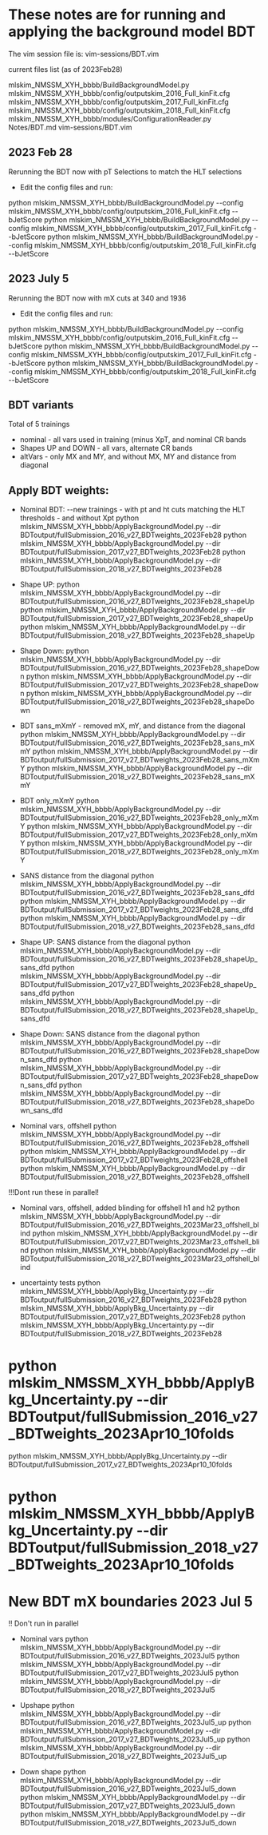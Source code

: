 # These notes are for running and applying the background model BDT

The vim session file is:
vim-sessions/BDT.vim

current files list (as of 2023Feb28)

mlskim_NMSSM_XYH_bbbb/BuildBackgroundModel.py
mlskim_NMSSM_XYH_bbbb/config/outputskim_2016_Full_kinFit.cfg
mlskim_NMSSM_XYH_bbbb/config/outputskim_2017_Full_kinFit.cfg
mlskim_NMSSM_XYH_bbbb/config/outputskim_2018_Full_kinFit.cfg
mlskim_NMSSM_XYH_bbbb/modules/ConfigurationReader.py
Notes/BDT.md
vim-sessions/BDT.vim

## 2023 Feb 28

Rerunning the BDT now with pT Selections to match the HLT selections

- Edit the config files and run:

python mlskim_NMSSM_XYH_bbbb/BuildBackgroundModel.py --config mlskim_NMSSM_XYH_bbbb/config/outputskim_2016_Full_kinFit.cfg --bJetScore
python mlskim_NMSSM_XYH_bbbb/BuildBackgroundModel.py --config mlskim_NMSSM_XYH_bbbb/config/outputskim_2017_Full_kinFit.cfg --bJetScore
python mlskim_NMSSM_XYH_bbbb/BuildBackgroundModel.py --config mlskim_NMSSM_XYH_bbbb/config/outputskim_2018_Full_kinFit.cfg --bJetScore

## 2023 July 5

Rerunning the BDT now with mX cuts at 340 and 1936

- Edit the config files and run:

python mlskim_NMSSM_XYH_bbbb/BuildBackgroundModel.py --config mlskim_NMSSM_XYH_bbbb/config/outputskim_2016_Full_kinFit.cfg --bJetScore
python mlskim_NMSSM_XYH_bbbb/BuildBackgroundModel.py --config mlskim_NMSSM_XYH_bbbb/config/outputskim_2017_Full_kinFit.cfg --bJetScore
python mlskim_NMSSM_XYH_bbbb/BuildBackgroundModel.py --config mlskim_NMSSM_XYH_bbbb/config/outputskim_2018_Full_kinFit.cfg --bJetScore

## BDT variants

Total of 5 trainings
- nominal - all vars used in training (minus XpT, and nominal CR bands
- Shapes UP and DOWN - all vars, alternate CR bands
- altVars - only MX and MY, and without MX, MY and distance from diagonal

## Apply BDT weights:

-  Nominal BDT:
--new trainings - with pt and ht cuts matching the HLT thresholds - and without Xpt
python mlskim_NMSSM_XYH_bbbb/ApplyBackgroundModel.py --dir BDToutput/fullSubmission_2016_v27_BDTweights_2023Feb28
python mlskim_NMSSM_XYH_bbbb/ApplyBackgroundModel.py --dir BDToutput/fullSubmission_2017_v27_BDTweights_2023Feb28
python mlskim_NMSSM_XYH_bbbb/ApplyBackgroundModel.py --dir BDToutput/fullSubmission_2018_v27_BDTweights_2023Feb28

- Shape UP:
python mlskim_NMSSM_XYH_bbbb/ApplyBackgroundModel.py --dir BDToutput/fullSubmission_2016_v27_BDTweights_2023Feb28_shapeUp
python mlskim_NMSSM_XYH_bbbb/ApplyBackgroundModel.py --dir BDToutput/fullSubmission_2017_v27_BDTweights_2023Feb28_shapeUp
python mlskim_NMSSM_XYH_bbbb/ApplyBackgroundModel.py --dir BDToutput/fullSubmission_2018_v27_BDTweights_2023Feb28_shapeUp

- Shape Down:
python mlskim_NMSSM_XYH_bbbb/ApplyBackgroundModel.py --dir BDToutput/fullSubmission_2016_v27_BDTweights_2023Feb28_shapeDown
python mlskim_NMSSM_XYH_bbbb/ApplyBackgroundModel.py --dir BDToutput/fullSubmission_2017_v27_BDTweights_2023Feb28_shapeDown
python mlskim_NMSSM_XYH_bbbb/ApplyBackgroundModel.py --dir BDToutput/fullSubmission_2018_v27_BDTweights_2023Feb28_shapeDown

- BDT sans_mXmY - removed mX, mY, and distance from the diagonal
python mlskim_NMSSM_XYH_bbbb/ApplyBackgroundModel.py --dir BDToutput/fullSubmission_2016_v27_BDTweights_2023Feb28_sans_mXmY
python mlskim_NMSSM_XYH_bbbb/ApplyBackgroundModel.py --dir BDToutput/fullSubmission_2017_v27_BDTweights_2023Feb28_sans_mXmY
python mlskim_NMSSM_XYH_bbbb/ApplyBackgroundModel.py --dir BDToutput/fullSubmission_2018_v27_BDTweights_2023Feb28_sans_mXmY

- BDT only_mXmY
python mlskim_NMSSM_XYH_bbbb/ApplyBackgroundModel.py --dir BDToutput/fullSubmission_2016_v27_BDTweights_2023Feb28_only_mXmY
python mlskim_NMSSM_XYH_bbbb/ApplyBackgroundModel.py --dir BDToutput/fullSubmission_2017_v27_BDTweights_2023Feb28_only_mXmY
python mlskim_NMSSM_XYH_bbbb/ApplyBackgroundModel.py --dir BDToutput/fullSubmission_2018_v27_BDTweights_2023Feb28_only_mXmY

- SANS distance from the diagonal
python mlskim_NMSSM_XYH_bbbb/ApplyBackgroundModel.py --dir BDToutput/fullSubmission_2016_v27_BDTweights_2023Feb28_sans_dfd
python mlskim_NMSSM_XYH_bbbb/ApplyBackgroundModel.py --dir BDToutput/fullSubmission_2017_v27_BDTweights_2023Feb28_sans_dfd
python mlskim_NMSSM_XYH_bbbb/ApplyBackgroundModel.py --dir BDToutput/fullSubmission_2018_v27_BDTweights_2023Feb28_sans_dfd

- Shape UP: SANS distance from the diagonal
python mlskim_NMSSM_XYH_bbbb/ApplyBackgroundModel.py --dir BDToutput/fullSubmission_2016_v27_BDTweights_2023Feb28_shapeUp_sans_dfd
python mlskim_NMSSM_XYH_bbbb/ApplyBackgroundModel.py --dir BDToutput/fullSubmission_2017_v27_BDTweights_2023Feb28_shapeUp_sans_dfd
python mlskim_NMSSM_XYH_bbbb/ApplyBackgroundModel.py --dir BDToutput/fullSubmission_2018_v27_BDTweights_2023Feb28_shapeUp_sans_dfd

- Shape Down: SANS distance from the diagonal
python mlskim_NMSSM_XYH_bbbb/ApplyBackgroundModel.py --dir BDToutput/fullSubmission_2016_v27_BDTweights_2023Feb28_shapeDown_sans_dfd
python mlskim_NMSSM_XYH_bbbb/ApplyBackgroundModel.py --dir BDToutput/fullSubmission_2017_v27_BDTweights_2023Feb28_shapeDown_sans_dfd
python mlskim_NMSSM_XYH_bbbb/ApplyBackgroundModel.py --dir BDToutput/fullSubmission_2018_v27_BDTweights_2023Feb28_shapeDown_sans_dfd


- Nominal vars, offshell
python mlskim_NMSSM_XYH_bbbb/ApplyBackgroundModel.py --dir BDToutput/fullSubmission_2016_v27_BDTweights_2023Feb28_offshell
python mlskim_NMSSM_XYH_bbbb/ApplyBackgroundModel.py --dir BDToutput/fullSubmission_2017_v27_BDTweights_2023Feb28_offshell
python mlskim_NMSSM_XYH_bbbb/ApplyBackgroundModel.py --dir BDToutput/fullSubmission_2018_v27_BDTweights_2023Feb28_offshell

!!!Dont run these in parallel!

- Nominal vars, offshell, added blinding for offshell h1 and h2
python mlskim_NMSSM_XYH_bbbb/ApplyBackgroundModel.py --dir BDToutput/fullSubmission_2016_v27_BDTweights_2023Mar23_offshell_blind
python mlskim_NMSSM_XYH_bbbb/ApplyBackgroundModel.py --dir BDToutput/fullSubmission_2017_v27_BDTweights_2023Mar23_offshell_blind
python mlskim_NMSSM_XYH_bbbb/ApplyBackgroundModel.py --dir BDToutput/fullSubmission_2018_v27_BDTweights_2023Mar23_offshell_blind

- uncertainty tests
python mlskim_NMSSM_XYH_bbbb/ApplyBkg_Uncertainty.py --dir BDToutput/fullSubmission_2016_v27_BDTweights_2023Feb28
python mlskim_NMSSM_XYH_bbbb/ApplyBkg_Uncertainty.py --dir BDToutput/fullSubmission_2017_v27_BDTweights_2023Feb28
python mlskim_NMSSM_XYH_bbbb/ApplyBkg_Uncertainty.py --dir BDToutput/fullSubmission_2018_v27_BDTweights_2023Feb28

# python mlskim_NMSSM_XYH_bbbb/ApplyBkg_Uncertainty.py --dir BDToutput/fullSubmission_2016_v27_BDTweights_2023Apr10_10folds
python mlskim_NMSSM_XYH_bbbb/ApplyBkg_Uncertainty.py --dir BDToutput/fullSubmission_2017_v27_BDTweights_2023Apr10_10folds
# python mlskim_NMSSM_XYH_bbbb/ApplyBkg_Uncertainty.py --dir BDToutput/fullSubmission_2018_v27_BDTweights_2023Apr10_10folds

# New BDT mX boundaries 2023 Jul 5
!! Don't run in parallel

- Nominal vars
python mlskim_NMSSM_XYH_bbbb/ApplyBackgroundModel.py --dir BDToutput/fullSubmission_2016_v27_BDTweights_2023Jul5
python mlskim_NMSSM_XYH_bbbb/ApplyBackgroundModel.py --dir BDToutput/fullSubmission_2017_v27_BDTweights_2023Jul5
python mlskim_NMSSM_XYH_bbbb/ApplyBackgroundModel.py --dir BDToutput/fullSubmission_2018_v27_BDTweights_2023Jul5

- Upshape
python mlskim_NMSSM_XYH_bbbb/ApplyBackgroundModel.py --dir BDToutput/fullSubmission_2016_v27_BDTweights_2023Jul5_up
python mlskim_NMSSM_XYH_bbbb/ApplyBackgroundModel.py --dir BDToutput/fullSubmission_2017_v27_BDTweights_2023Jul5_up
python mlskim_NMSSM_XYH_bbbb/ApplyBackgroundModel.py --dir BDToutput/fullSubmission_2018_v27_BDTweights_2023Jul5_up

- Down shape
python mlskim_NMSSM_XYH_bbbb/ApplyBackgroundModel.py --dir BDToutput/fullSubmission_2016_v27_BDTweights_2023Jul5_down
python mlskim_NMSSM_XYH_bbbb/ApplyBackgroundModel.py --dir BDToutput/fullSubmission_2017_v27_BDTweights_2023Jul5_down
python mlskim_NMSSM_XYH_bbbb/ApplyBackgroundModel.py --dir BDToutput/fullSubmission_2018_v27_BDTweights_2023Jul5_down

